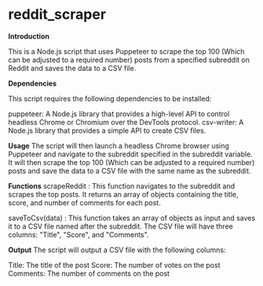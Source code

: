 # reddit_scraper
**Introduction**

This is a Node.js script that uses Puppeteer to scrape the top 100 (Which can be adjusted to a required number) posts from a specified subreddit on Reddit and saves the data to a CSV file.

**Dependencies**

This script requires the following dependencies to be installed:

puppeteer: A Node.js library that provides a high-level API to control headless Chrome or Chromium over the DevTools protocol.
csv-writer: A Node.js library that provides a simple API to create CSV files.

**Usage**
The script will then launch a headless Chrome browser using Puppeteer and navigate to the subreddit specified in the subreddit variable. It will then scrape the top 100 (Which can be adjusted to a required number) posts and save the data to a CSV file with the same name as the subreddit.

**Functions**
scrapeReddit : This function navigates to the subreddit and scrapes the top posts. It returns an array of objects containing the title, score, and number of comments for each post.

saveToCsv(data) : This function takes an array of objects as input and saves it to a CSV file named after the subreddit. The CSV file will have three columns: "Title", "Score", and "Comments".


**Output**
The script will output a CSV file with the following columns:

Title: The title of the post
Score: The number of votes on the post
Comments: The number of comments on the post
